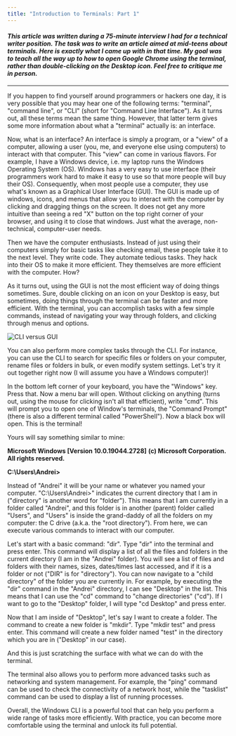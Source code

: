 ```yaml
---
title: "Introduction to Terminals: Part 1"
---
```


#### _This article was written during a 75-minute interview I had for a technical writer position. The task was to write an article aimed at mid-teens about terminals. Here is exactly what I came up with in that time. My goal was to teach all the way up to how to open Google Chrome using the terminal, rather than double-clicking on the Desktop icon. Feel free to critique me in person._

----------------------------

If you happen to find yourself around programmers or hackers one day, it is very possible that you may hear one of the following terms: "terminal", "command line", or "CLI" (short for "Command Line Interface"). As it turns out, all these terms mean the same thing. However, that latter term gives some more information about what a "terminal" actually is: an interface.

Now, what is an interface? An interface is simply a program, or a "view" of a computer, allowing a user (you, me, and everyone else using computers) to interact with that computer. This "view" can come in various flavors. For example, I have a Windows device, i.e. my laptop runs the Windows Operating System (OS). Windows has a very easy to use interface (their programmers work hard to make it easy to use so that more people will buy their OS). Consequently, when most people use a computer, they use what's known as a Graphical User Interface (GUI). The GUI is made up of windows, icons, and menus that allow you to interact with the computer by clicking and dragging things on the screen. It does not get any more intuitive than seeing a red "X" button on the top right corner of your browser, and using it to close that windows. Just what the average, non-technical, computer-user needs.

Then we have the computer enthusiasts. Instead of just using their computers simply for basic tasks like checking email, these people take it to the next level. They write code. They automate tedious tasks. They hack into their OS to make it more efficient. They themselves are more efficient with the computer. How?

As it turns out, using the GUI is not the most efficient way of doing things sometimes. Sure, double clicking on an icon on your Desktop is easy, but sometimes, doing things through the terminal can be faster and more efficient. With the terminal, you can accomplish tasks with a few simple commands, instead of navigating your way through folders, and clicking through menus and options.

![CLI versus GUI](https://www.itrelease.com/wp-content/uploads/2017/11/GUI-vs-CLI.png)

You can also perform more complex tasks through the CLI. For instance, you can use the CLI to search for specific files or folders on your computer, rename files or folders in bulk, or even modify system settings. Let's try it out together right now (I will assume you have a Windows computer)!

In the bottom left corner of your keyboard, you have the "Windows" key. Press that. Now a menu bar will open. Without clicking on anything (turns out, using the mouse for clicking isn't all that efficient), write "cmd". This will prompt you to open one of Window's terminals, the "Command Prompt" (there is also a different terminal called "PowerShell"). Now a black box will open. This is the terminal! 

Yours will say something similar to mine:

**Microsoft Windows [Version 10.0.19044.2728]**
**(c) Microsoft Corporation. All rights reserved.**

**C:\Users\Andrei>**

Instead of "Andrei" it will be your name or whatever you named your computer. "C:\Users\Andrei>" indicates the current directory that I am in ("directory" is another word for "folder"). This means that I am currently in a folder called "Andrei", and this folder is in another (parent) folder called "Users", and "Users" is inside the grand-daddy of all the folders on my computer: the C drive (a.k.a. the "root directory"). From here, we can execute various commands to interact with our computer.

Let's start with a basic command: "dir". Type "dir" into the terminal and press enter. This command will display a list of all the files and folders in the current directory (I am in the "Andrei" folder). You will see a list of files and folders with their names, sizes, dates/times last accessed, and if it is a folder or not ("DIR" is for "directory"). You can now navigate to a "child directory" of the folder you are currently in. For example, by executing the "dir" command in the "Andrei" directory, I can see "Desktop" in the list. This means that I can use the "cd" command to "change directories" ("cd"). If I want to go to the "Desktop" folder, I will type "cd Desktop" and press enter. 

Now that I am inside of "Desktop", let's say I want to create a folder. The command to create a new folder is "mkdir". Type "mkdir test" and press enter. This command will create a new folder named "test" in the directory which you are in ("Desktop" in our case).

And this is just scratching the surface with what we can do with the terminal. 

The terminal also allows you to perform more advanced tasks such as networking and system management. For example, the "ping" command can be used to check the connectivity of a network host, while the "tasklist" command can be used to display a list of running processes.

Overall, the Windows CLI is a powerful tool that can help you perform a wide range of tasks more efficiently. With practice, you can become more comfortable using the terminal and unlock its full potential.

